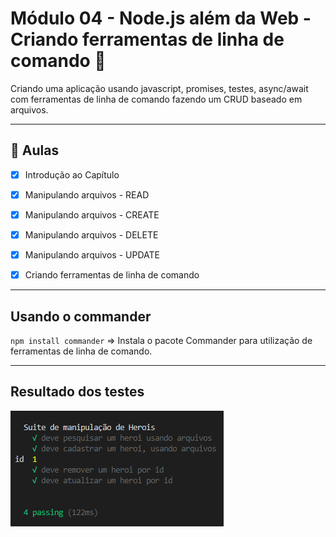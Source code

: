 # Módulo 04 - Node.js além da Web - Criando ferramentas de linha de comando 🚀

Criando uma aplicação usando javascript, promises, testes, async/await com ferramentas de linha de comando fazendo um CRUD baseado em arquivos.

****

## 🤯 Aulas

- [x] Introdução ao Capítulo
- [x] Manipulando arquivos - READ
- [x] Manipulando arquivos - CREATE
- [x] Manipulando arquivos - DELETE
- [x] Manipulando arquivos - UPDATE
- [x] Criando ferramentas de linha de comando


****

## Usando o commander

`npm install commander` => Instala o pacote Commander para utilização de ferramentas de linha de comando.

****

## Resultado dos testes

![resultado-teste-crud](./assets/resultado-teste-crud.png)